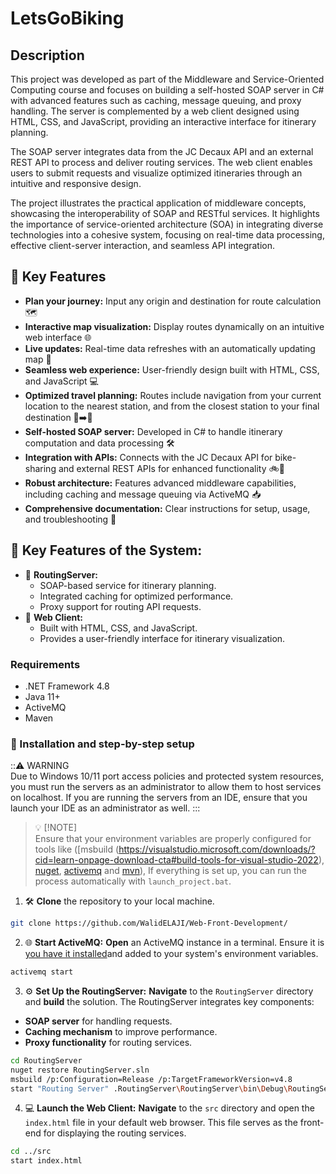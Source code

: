 # LetsGoBiking

## Description
This project was developed as part of the Middleware and Service-Oriented Computing course and focuses on building a self-hosted SOAP server in C# with advanced features such as caching, message queuing, and proxy handling. The server is complemented by a web client designed using HTML, CSS, and JavaScript, providing an interactive interface for itinerary planning.

The SOAP server integrates data from the JC Decaux API and an external REST API to process and deliver routing services. The web client enables users to submit requests and visualize optimized itineraries through an intuitive and responsive design.

The project illustrates the practical application of middleware concepts, showcasing the interoperability of SOAP and RESTful services. It highlights the importance of service-oriented architecture (SOA) in integrating diverse technologies into a cohesive system, focusing on real-time data processing, effective client-server interaction, and seamless API integration.

## 🌟 Key Features
- **Plan your journey:** Input any origin and destination for route calculation 🗺️
- **Interactive map visualization:** Display routes dynamically on an intuitive web interface 🌐
- **Live updates:** Real-time data refreshes with an automatically updating map 🔄
- **Seamless web experience:** User-friendly design built with HTML, CSS, and JavaScript 💻
- **Optimized travel planning:** Routes include navigation from your current location to the nearest station, and from the closest station to your final destination 🚉➡️📍
- **Self-hosted SOAP server:** Developed in C# to handle itinerary computation and data processing 🛠️
- **Integration with APIs:** Connects with the JC Decaux API for bike-sharing and external REST APIs for enhanced functionality 🚲🔗
- **Robust architecture:** Features advanced middleware capabilities, including caching and message queuing via ActiveMQ 📥
- **Comprehensive documentation:** Clear instructions for setup, usage, and troubleshooting 📖

## 🔑 Key Features of the System:
- 🔧 **RoutingServer:**
  - SOAP-based service for itinerary planning.
  - Integrated caching for optimized performance.
  - Proxy support for routing API requests.
- 🌟 **Web Client:**
  - Built with HTML, CSS, and JavaScript.
  - Provides a user-friendly interface for itinerary visualization.

### Requirements

- .NET Framework 4.8
- Java 11+
- ActiveMQ
- Maven

### 🚀 Installation and step-by-step setup
::⚠️
WARNING  
  Due to Windows 10/11 port access policies and protected system resources, you must run the servers as an administrator to allow them to host services on localhost. If you are running the servers from an IDE, ensure that you launch your IDE as an administrator as well.
:::
> 💡 [!NOTE]  
> Ensure that your environment variables are properly configured for tools like ([msbuild (https://visualstudio.microsoft.com/downloads/?cid=learn-onpage-download-cta#build-tools-for-visual-studio-2022), [nuget](https://www.nuget.org/downloads), [activemq](https://activemq.apache.org/components/classic/download/) and [mvn](https://maven.apache.org/download.cgi)), If everything is set up, you can run the process automatically with `launch_project.bat`.

1. 🛠️ **Clone** the repository to your local machine.

```bash
git clone https://github.com/WalidELAJI/Web-Front-Development/
```

2. 🌐 **Start ActiveMQ:**
**Open** an ActiveMQ instance in a terminal. Ensure it is [you have it installed](https://activemq.apache.org/components/classic/download/)and added to your system's environment variables.

```bash
activemq start
```

3. ⚙️  **Set Up the RoutingServer:**
**Navigate** to the `RoutingServer` directory and **build** the solution. The RoutingServer integrates key components:
  - **SOAP server** for handling requests.
  - **Caching mechanism** to improve performance.
  - **Proxy functionality** for routing services.

```bash
cd RoutingServer
nuget restore RoutingServer.sln
msbuild /p:Configuration=Release /p:TargetFrameworkVersion=v4.8
start "Routing Server" .RoutingServer\RoutingServer\bin\Debug\RoutingServer.exe
```

4. 💻 **Launch the Web Client:**
**Navigate** to the `src` directory and open the `index.html` file in your default web browser. This file serves as the front-end for displaying the routing services.

```bash
cd ../src
start index.html
```
  

